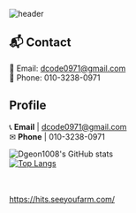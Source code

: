 ![header](https://capsule-render.vercel.app/api?type=waving&color=0:FF4C4C,100:222222&text=Dong-Geon%20Kim&fontColor=#CCCCCC&fontSize=45&height=250&section=header&textAlign=right)

## 📬 Contact
📧 Email: dcode0971@gmail.com  
📱 Phone: 010-3238-0971


## Profile
📞 **Email** | dcode0971@gmail.com <br />
✉ **Phone** | 010-3238-0971



![Dgeon1008's GitHub stats](https://github-readme-stats.vercel.app/api?username=Dgeon1008&show_icons=true&theme=transparent) <br />
[![Top Langs](https://github-readme-stats.vercel.app/api/top-langs/?username=Dgeon1008&layout=donut)](https://github.com/anuraghazra/github-readme-stats)

<br /><br />
https://hits.seeyoufarm.com/<br /><br />

<!--
[![Hits](https://hits.seeyoufarm.com/api/count/incr/badge.svg?url=https%3A%2F%2Fgithub.com%2FDgeon1008&count_bg=%23635DD5&title_bg=%233BA3D9&icon=java.svg&icon_color=%23E7E7E7&title=JAVA&edge_flat=false)](https://hits.seeyoufarm.com)
-->



<!--
**Dgeon1008/Dgeon1008** is a ✨ _special_ ✨ repository because its `README.md` (this file) appears on your GitHub profile.

Here are some ideas to get you started:

- 🔭 I’m currently working on ...
- 🌱 I’m currently learning ...
- 👯 I’m looking to collaborate on ...
- 🤔 I’m looking for help with ...
- 💬 Ask me about ...
- 📫 How to reach me: ...
- 😄 Pronouns: ...
- ⚡ Fun fact: ...
-->
